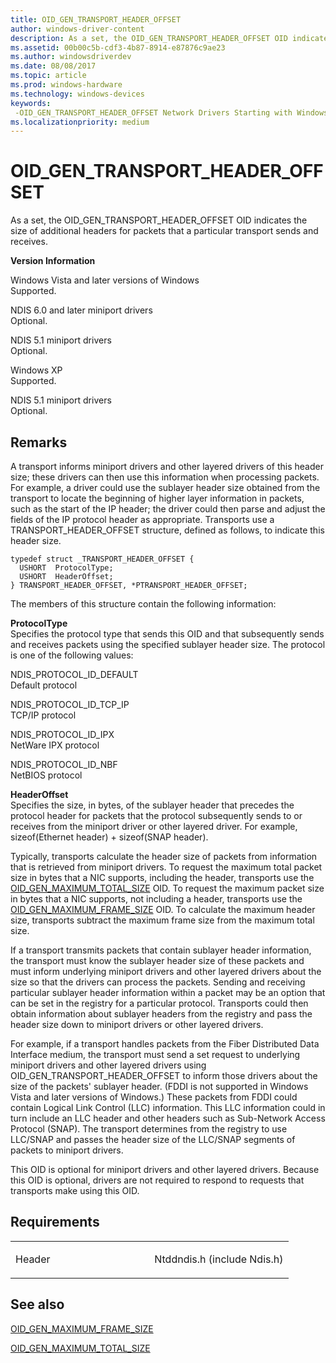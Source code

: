 ```yaml
---
title: OID_GEN_TRANSPORT_HEADER_OFFSET
author: windows-driver-content
description: As a set, the OID_GEN_TRANSPORT_HEADER_OFFSET OID indicates the size of additional headers for packets that a particular transport sends and receives.
ms.assetid: 00b00c5b-cdf3-4b87-8914-e87876c9ae23
ms.author: windowsdriverdev
ms.date: 08/08/2017
ms.topic: article
ms.prod: windows-hardware
ms.technology: windows-devices
keywords: 
 -OID_GEN_TRANSPORT_HEADER_OFFSET Network Drivers Starting with Windows Vista
ms.localizationpriority: medium
---
```


# OID\_GEN\_TRANSPORT\_HEADER\_OFFSET


As a set, the OID\_GEN\_TRANSPORT\_HEADER\_OFFSET OID indicates the size of additional headers for packets that a particular transport sends and receives.

**Version Information**

<a href="" id="windows-vista-and-later-versions-of-windows"></a>Windows Vista and later versions of Windows  
Supported.

<a href="" id="ndis-6-0-and-later-miniport-drivers"></a>NDIS 6.0 and later miniport drivers  
Optional.

<a href="" id="ndis-5-1-miniport-drivers"></a>NDIS 5.1 miniport drivers  
Optional.

<a href="" id="windows-xp"></a>Windows XP  
Supported.

<a href="" id="ndis-5-1-miniport-drivers"></a>NDIS 5.1 miniport drivers  
Optional.

Remarks
-------

A transport informs miniport drivers and other layered drivers of this header size; these drivers can then use this information when processing packets. For example, a driver could use the sublayer header size obtained from the transport to locate the beginning of higher layer information in packets, such as the start of the IP header; the driver could then parse and adjust the fields of the IP protocol header as appropriate. Transports use a TRANSPORT\_HEADER\_OFFSET structure, defined as follows, to indicate this header size.

```
typedef struct _TRANSPORT_HEADER_OFFSET {
  USHORT  ProtocolType; 
  USHORT  HeaderOffset; 
} TRANSPORT_HEADER_OFFSET, *PTRANSPORT_HEADER_OFFSET;
```

The members of this structure contain the following information:

<a href="" id="protocoltype"></a>**ProtocolType**  
Specifies the protocol type that sends this OID and that subsequently sends and receives packets using the specified sublayer header size. The protocol is one of the following values:

<a href="" id="ndis-protocol-id-default"></a>NDIS\_PROTOCOL\_ID\_DEFAULT  
Default protocol

<a href="" id="ndis-protocol-id-tcp-ip"></a>NDIS\_PROTOCOL\_ID\_TCP\_IP  
TCP/IP protocol

<a href="" id="ndis-protocol-id-ipx"></a>NDIS\_PROTOCOL\_ID\_IPX  
NetWare IPX protocol

<a href="" id="ndis-protocol-id-nbf"></a>NDIS\_PROTOCOL\_ID\_NBF  
NetBIOS protocol

<a href="" id="headeroffset"></a>**HeaderOffset**  
Specifies the size, in bytes, of the sublayer header that precedes the protocol header for packets that the protocol subsequently sends to or receives from the miniport driver or other layered driver. For example, sizeof(Ethernet header) + sizeof(SNAP header).

Typically, transports calculate the header size of packets from information that is retrieved from miniport drivers. To request the maximum total packet size in bytes that a NIC supports, including the header, transports use the [OID\_GEN\_MAXIMUM\_TOTAL\_SIZE](oid-gen-maximum-total-size.md) OID. To request the maximum packet size in bytes that a NIC supports, not including a header, transports use the [OID\_GEN\_MAXIMUM\_FRAME\_SIZE](oid-gen-maximum-frame-size.md) OID. To calculate the maximum header size, transports subtract the maximum frame size from the maximum total size.

If a transport transmits packets that contain sublayer header information, the transport must know the sublayer header size of these packets and must inform underlying miniport drivers and other layered drivers about the size so that the drivers can process the packets. Sending and receiving particular sublayer header information within a packet may be an option that can be set in the registry for a particular protocol. Transports could then obtain information about sublayer headers from the registry and pass the header size down to miniport drivers or other layered drivers.

For example, if a transport handles packets from the Fiber Distributed Data Interface medium, the transport must send a set request to underlying miniport drivers and other layered drivers using OID\_GEN\_TRANSPORT\_HEADER\_OFFSET to inform those drivers about the size of the packets' sublayer header. (FDDI is not supported in Windows Vista and later versions of Windows.) These packets from FDDI could contain Logical Link Control (LLC) information. This LLC information could in turn include an LLC header and other headers such as Sub-Network Access Protocol (SNAP). The transport determines from the registry to use LLC/SNAP and passes the header size of the LLC/SNAP segments of packets to miniport drivers.

This OID is optional for miniport drivers and other layered drivers. Because this OID is optional, drivers are not required to respond to requests that transports make using this OID.

Requirements
------------

<table>
<colgroup>
<col width="50%" />
<col width="50%" />
</colgroup>
<tbody>
<tr class="odd">
<td><p>Header</p></td>
<td>Ntddndis.h (include Ndis.h)</td>
</tr>
</tbody>
</table>

## See also


[OID\_GEN\_MAXIMUM\_FRAME\_SIZE](oid-gen-maximum-frame-size.md)

[OID\_GEN\_MAXIMUM\_TOTAL\_SIZE](oid-gen-maximum-total-size.md)

 

 




